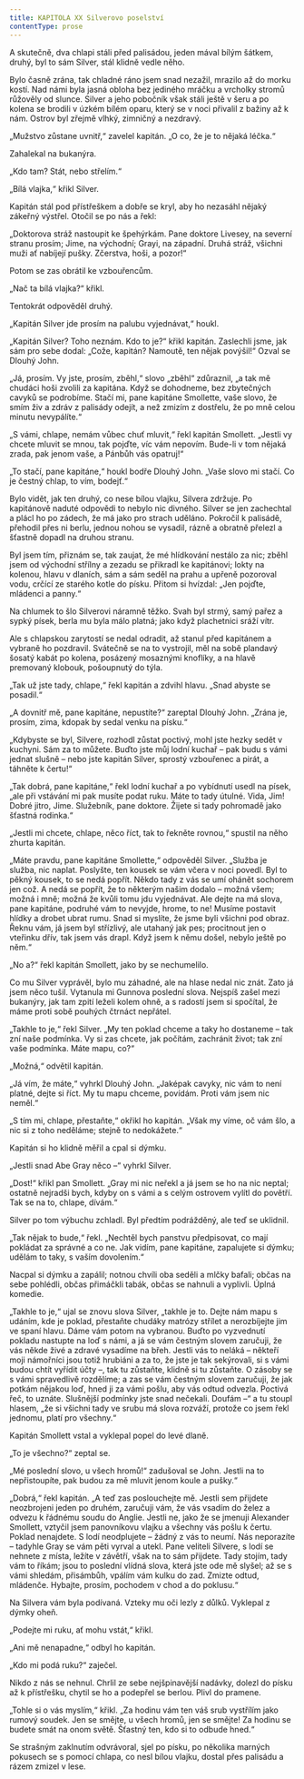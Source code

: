 ```yaml
---
title: KAPITOLA XX Silverovo poselství
contentType: prose
---
```


<section>

A skutečně, dva chlapi stáli před palisádou, jeden mával bílým šátkem, druhý, byl to sám Silver, stál klidně vedle něho.

Bylo časně zrána, tak chladné ráno jsem snad nezažil, mrazilo až do morku kostí. Nad námi byla jasná obloha bez jediného mráčku a vrcholky stromů růžověly od slunce. Silver a jeho pobočník však stáli ještě v šeru a po kolena se brodili v úzkém bílém oparu, který se v noci přivalil z bažiny až k nám. Ostrov byl zřejmě vlhký, zimničný a nezdravý.

„Mužstvo zůstane uvnitř,“ zavelel kapitán. „O co, že je to nějaká léčka.“

Zahalekal na bukanýra.

„Kdo tam? Stát, nebo střelím.“

„Bílá vlajka,“ křikl Silver.

Kapitán stál pod přístřeškem a dobře se kryl, aby ho nezasáhl nějaký zákeřný výstřel. Otočil se po nás a řekl:

„Doktorova stráž nastoupit ke špehýrkám. Pane doktore Livesey, na severní stranu prosím; Jime, na východní; Grayi, na západní. Druhá stráž, všichni muži ať nabíjejí pušky. Zčerstva, hoši, a pozor!“

Potom se zas obrátil ke vzbouřencům.

„Nač ta bílá vlajka?“ křikl.

Tentokrát odpověděl druhý.

„Kapitán Silver jde prosím na palubu vyjednávat,“ houkl.

„Kapitán Silver? Toho neznám. Kdo to je?“ křikl kapitán. Zaslechli jsme, jak sám pro sebe dodal: „Cože, kapitán? Namoutě, ten nějak povýšil!“ Ozval se Dlouhý John.

„Já, prosím. Vy jste, prosím, zběhl,“ slovo „zběhl“ zdůraznil, „a tak mě chudáci hoši zvolili za kapitána. Když se dohodneme, bez zbytečných cavyků se podrobíme. Stačí mi, pane kapitáne Smollette, vaše slovo, že smím živ a zdráv z palisády odejít, a než zmizím z dostřelu, že po mně celou minutu nevypálíte.“

„S vámi, chlape, nemám vůbec chuť mluvit,“ řekl kapitán Smollett. „Jestli vy chcete mluvit se mnou, tak pojďte, víc vám nepovím. Bude-li v tom nějaká zrada, pak jenom vaše, a Pánbůh vás opatruj!“

„To stačí, pane kapitáne,“ houkl bodře Dlouhý John. „Vaše slovo mi stačí. Co je čestný chlap, to vím, bodejť.“

Bylo vidět, jak ten druhý, co nese bílou vlajku, Silvera zdržuje. Po kapitánově naduté odpovědi to nebylo nic divného. Silver se jen zachechtal a plácl ho po zádech, že má jako pro strach uděláno. Pokročil k palisádě, přehodil přes ni berlu, jednou nohou se vysadil, rázně a obratně přelezl a šťastně dopadl na druhou stranu.

Byl jsem tím, přiznám se, tak zaujat, že mé hlídkování nestálo za nic; zběhl jsem od východní střílny a zezadu se přikradl ke kapitánovi; lokty na kolenou, hlavu v dlaních, sám a sám seděl na prahu a upřeně pozoroval vodu, crčící ze starého kotle do písku. Přitom si hvízdal: „Jen pojďte, mládenci a panny.“

Na chlumek to šlo Silverovi náramně těžko. Svah byl strmý, samý pařez a sypký písek, berla mu byla málo platná; jako když plachetnici sráží vítr.

Ale s chlapskou zarytostí se nedal odradit, až stanul před kapitánem a vybraně ho pozdravil. Svátečně se na to vystrojil, měl na sobě plandavý šosatý kabát po kolena, posázený mosaznými knoflíky, a na hlavě premovaný klobouk, pošoupnutý do týla.

„Tak už jste tady, chlape,“ řekl kapitán a zdvihl hlavu. „Snad abyste se posadil.“

„A dovnitř mě, pane kapitáne, nepustíte?“ zareptal Dlouhý John. „Zrána je, prosím, zima, kdopak by sedal venku na písku.“

„Kdybyste se byl, Silvere, rozhodl zůstat poctivý, mohl jste hezky sedět v kuchyni. Sám za to můžete. Buďto jste můj lodní kuchař – pak budu s vámi jednat slušně – nebo jste kapitán Silver, sprostý vzbouřenec a pirát, a táhněte k čertu!“

„Tak dobrá, pane kapitáne,“ řekl lodní kuchař a po vybídnutí usedl na písek, „ale při vstávání mi pak musíte podat ruku. Máte to tady útulné. Vida, Jim! Dobré jitro, Jime. Služebník, pane doktore. Žijete si tady pohromadě jako šťastná rodinka.“

„Jestli mi chcete, chlape, něco říct, tak to řekněte rovnou,“ spustil na něho zhurta kapitán.

„Máte pravdu, pane kapitáne Smollette,“ odpověděl Silver. „Služba je služba, nic naplat. Poslyšte, ten kousek se vám včera v noci povedl. Byl to pěkný kousek, to se nedá popřít. Někdo tady z vás se umí ohánět sochorem jen což. A nedá se popřít, že to některým našim dodalo – možná všem; možná i mně; možná že kvůli tomu jdu vyjednávat. Ale dejte na má slova, pane kapitáne, podruhé vám to nevyjde, hrome, to ne! Musíme postavit hlídky a drobet ubrat rumu. Snad si myslíte, že jsme byli všichni pod obraz. Řeknu vám, já jsem byl střízlivý, ale utahaný jak pes; procitnout jen o vteřinku dřív, tak jsem vás drapl. Když jsem k němu došel, nebylo ještě po něm.“

„No a?“ řekl kapitán Smollett, jako by se nechumelilo.

Co mu Silver vyprávěl, bylo mu záhadné, ale na hlase nedal nic znát. Zato já jsem něco tušil. Vytanula mi Gunnova poslední slova. Nejspíš zašel mezi bukanýry, jak tam zpití leželi kolem ohně, a s radostí jsem si spočítal, že máme proti sobě pouhých čtrnáct nepřátel.

„Takhle to je,“ řekl Silver. „My ten poklad chceme a taky ho dostaneme – tak zní naše podmínka. Vy si zas chcete, jak počítám, zachránit život; tak zní vaše podmínka. Máte mapu, co?“

„Možná,“ odvětil kapitán.

„Já vím, že máte,“ vyhrkl Dlouhý John. „Jaképak cavyky, nic vám to není platné, dejte si říct. My tu mapu chceme, povídám. Proti vám jsem nic neměl.“

„S tím mi, chlape, přestaňte,“ okřikl ho kapitán. „Však my víme, oč vám šlo, a nic si z toho neděláme; stejně to nedokážete.“

Kapitán si ho klidně měřil a cpal si dýmku.

„Jestli snad Abe Gray něco –“ vyhrkl Silver.

„Dost!“ křikl pan Smollett. „Gray mi nic neřekl a já jsem se ho na nic neptal; ostatně nejradši bych, kdyby on s vámi a s celým ostrovem vylítl do povětří. Tak se na to, chlape, dívám.“

Silver po tom výbuchu zchladl. Byl předtím podrážděný, ale teď se uklidnil.

„Tak nějak to bude,“ řekl. „Nechtěl bych panstvu předpisovat, co mají pokládat za správné a co ne. Jak vidím, pane kapitáne, zapalujete si dýmku; udělám to taky, s vaším dovolením.“

Nacpal si dýmku a zapálil; notnou chvíli oba seděli a mlčky bafali; občas na sebe pohlédli, občas přimáčkli tabák, občas se nahnuli a vyplivli. Úplná komedie.

„Takhle to je,“ ujal se znovu slova Silver, „takhle je to. Dejte nám mapu s udáním, kde je poklad, přestaňte chudáky matrózy střílet a nerozbíjejte jim ve spaní hlavu. Dáme vám potom na vybranou. Buďto po vyzvednutí pokladu nastupte na loď s námi, a já se vám čestným slovem zaručuji, že vás někde živé a zdravé vysadíme na břeh. Jestli vás to neláká – někteří moji námořníci jsou totiž hrubiáni a za to, že jste je tak sekýrovali, si s vámi budou chtít vyřídit účty –, tak tu zůstaňte, klidně si tu zůstaňte. O zásoby se s vámi spravedlivě rozdělíme; a zas se vám čestným slovem zaručuji, že jak potkám nějakou loď, hned ji za vámi pošlu, aby vás odtud odvezla. Poctivá řeč, to uznáte. Slušnější podmínky jste snad nečekali. Doufám –“ a tu stoupl hlasem, „že si všichni tady ve srubu má slova rozváží, protože co jsem řekl jednomu, platí pro všechny.“

Kapitán Smollett vstal a vyklepal popel do levé dlaně.

„To je všechno?“ zeptal se.

„Mé poslední slovo, u všech hromů!“ zadušoval se John. Jestli na to nepřistoupíte, pak budou za mě mluvit jenom koule a pušky.“

„Dobrá,“ řekl kapitán. „A teď zas poslouchejte mě. Jestli sem přijdete neozbrojeni jeden po druhém, zaručuji vám, že vás vsadím do želez a odvezu k řádnému soudu do Anglie. Jestli ne, jako že se jmenuji Alexander Smollett, vztyčil jsem panovníkovu vlajku a všechny vás pošlu k čertu. Poklad nenajdete. S lodí neodplujete – žádný z vás to neumí. Nás neporazíte – tadyhle Gray se vám pěti vyrval a utekl. Pane veliteli Silvere, s lodí se nehnete z místa, ležíte v závětří, však na to sám přijdete. Tady stojím, tady vám to říkám; jsou to poslední vlídná slova, která jste ode mě slyšel; až se s vámi shledám, přisámbůh, vpálím vám kulku do zad. Zmizte odtud, mládenče. Hybajte, prosím, pochodem v chod a do poklusu.“

Na Silvera vám byla podívaná. Vzteky mu oči lezly z důlků. Vyklepal z dýmky oheň.

„Podejte mi ruku, ať mohu vstát,“ křikl.

„Ani mě nenapadne,“ odbyl ho kapitán.

„Kdo mi podá ruku?“ zaječel.

Nikdo z nás se nehnul. Chrlil ze sebe nejšpinavější nadávky, dolezl do písku až k přístřešku, chytil se ho a podepřel se berlou. Plivl do pramene.

„Tohle si o vás myslím,“ křikl. „Za hodinu vám ten váš srub vystřílím jako rumový soudek. Jen se smějte, u všech hromů, jen se smějte! Za hodinu se budete smát na onom světě. Šťastný ten, kdo si to odbude hned.“

Se strašným zaklnutím odvrávoral, sjel po písku, po několika marných pokusech se s pomocí chlapa, co nesl bílou vlajku, dostal přes palisádu a rázem zmizel v lese.

</section>
